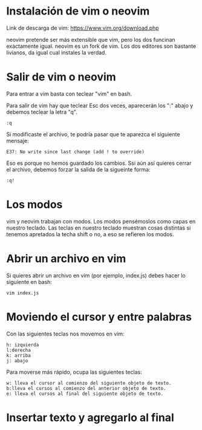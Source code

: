 # Instalación de vim o neovim

Link de descarga de vim: https://www.vim.org/download.php

neovim pretende ser más extensible que vim, pero los dos funcinan exactamente igual. neovim es un fork de vim. Los dos editores son bastante livianos, da igual cual instales la verdad.

# Salir de vim o neovim

Para entrar a vim basta con teclear "vim" en bash.

Para salir de vim hay que teclear Esc dos veces, aparecerán los ":" abajo y debemos teclear la letra "q". 

```
:q
```

Si modificaste el archivo, te podría pasar que te aparezca el siguiente mensaje:

```
E37: No write since last change (add ! to override)
```

Eso es porque no hemos guardado los cambios. Ssi aún así quieres cerrar el archivo, debemos forzar la salida de la sigueinte forma:

```
:q!
```

# Los modos

vim y neovim trabajan con modos. Los modos pensémoslos como capas en nuestro teclado. Las teclas en nuestro teclado muestran cosas distintas si tenemos apretados la techa shift o no, a eso se refieren los modos.

# Abrir un archivo en vim

Si quieres abrir un archivo en vim (por ejemplo, index.js) debes hacer lo siguiente en bash:

```
vim index.js
```

# Moviendo el cursor y entre palabras

Con las siguientes teclas nos movemos en vim:

```
h: izquierda
l:derecha
k: arriba
j: abajo
```

Para moverse más rápido, ocupa las siguientes teclas:

```
w: lleva el cursor al comienzo del siguiente objeto de texto.
b:lleva el cursos al comienzo del anterior objeto de texto.
e: lleva el cursos al final del siguiente objeto de texto.
```

# Insertar texto y agregarlo al final


